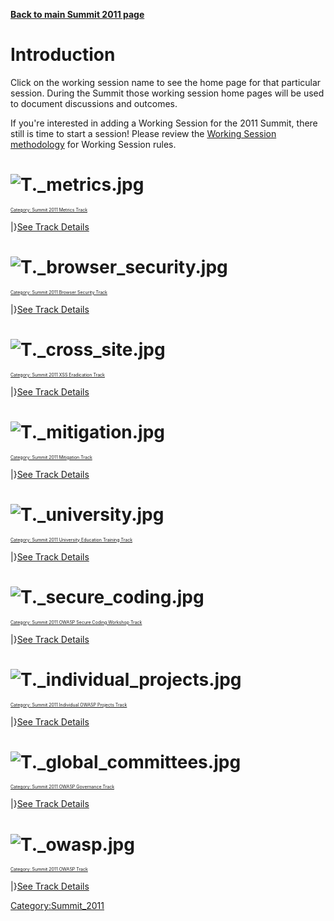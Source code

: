 <noinclude>[**Back to main Summit 2011 page**](Summit_2011 "wikilink")
</noinclude>

# Introduction

Click on the working session name to see the home page for that
particular session. During the Summit those working session home pages
will be used to document discussions and outcomes.

If you're interested in adding a Working Session for the 2011 Summit,
there still is time to start a session\! Please review the [Working
Session methodology](Working_Sessions_Methodology "wikilink") for
Working Session rules.

# ![T._metrics.jpg](T._metrics.jpg "T._metrics.jpg")
<span style="font-size:50%">[Category: Summit 2011 Metrics Track](:Category:Summit_2011_Metrics_Track "wikilink")</span>

<noinclude>         |}</noinclude><includeonly>[See Track
Details](Summit_2011_Working_Sessions#Track:_Metrics "wikilink")</includeonly>

# ![T._browser_security.jpg](T._browser_security.jpg "T._browser_security.jpg")
<span style="font-size:50%">[Category: Summit 2011 Browser Security Track](:Category:Summit_2011_Browser_Security_Track "wikilink")</span>

<noinclude>             |}</noinclude><includeonly>[See Track
Details](Summit_2011_Working_Sessions#Track:_Browser_Security "wikilink")</includeonly>

# ![T._cross_site.jpg](T._cross_site.jpg "T._cross_site.jpg")
<span style="font-size:50%">[Category: Summit 2011 XSS Eradication Track](:Category:Summit_2011_XSS_Eradication_Track "wikilink")</span>

<noinclude>        |}</noinclude><includeonly>[See Track
Details](Summit_2011_Working_Sessions#Track:_Cross-Site_Scripting_Eradication "wikilink")</includeonly>

# ![T._mitigation.jpg](T._mitigation.jpg "T._mitigation.jpg")
<span style="font-size:50%">[Category: Summit 2011 Mitigation Track](:Category:Summit_2011_Mitigation_Track "wikilink")</span>

<noinclude>        |}</noinclude><includeonly>[See Track
Details](Summit_2011_Working_Sessions#Track:_Mitigation "wikilink")</includeonly>

# ![T._university.jpg](T._university.jpg "T._university.jpg")
<span style="font-size:50%">[Category: Summit 2011 University Education Training Track](:Category:Summit_2011_University_Education_Training_Track "wikilink")</span>

<noinclude>               |}</noinclude><includeonly>[See Track
Details](Summit_2011_Working_Sessions#Track:_University_Outreach,_Education,_and_Training "wikilink")</includeonly>

# ![T._secure_coding.jpg](T._secure_coding.jpg "T._secure_coding.jpg")
<span style="font-size:50%">[Category: Summit 2011 OWASP Secure Coding Workshop Track](:Category:Summit_2011_OWASP_Secure_Coding_Workshop_Track "wikilink")</span>

<noinclude>            |}</noinclude><includeonly>[See Track
Details](Summit_2011_Working_Sessions#Track:_OWASP_Secure_Coding_Workshop "wikilink")</includeonly>

# ![T._individual_projects.jpg](T._individual_projects.jpg "T._individual_projects.jpg")
<span style="font-size:50%">[Category: Summit 2011 Individual OWASP Projects Track](:Category:Summit_2011_Individual_OWASP_Projects_Track "wikilink")</span>

<noinclude>                  |}</noinclude><includeonly>[See Track
Details](Summit_2011_Working_Sessions#Track:_Individual_OWASP_Projects "wikilink")</includeonly>

# ![T._global_committees.jpg](T._global_committees.jpg "T._global_committees.jpg")
<span style="font-size:50%">[Category: Summit 2011 OWASP Governance Track](:Category:Summit_2011_OWASP_Governance_Track "wikilink")</span>

<noinclude>                 |}</noinclude><includeonly>[See Track
Details](Summit_2011_Working_Sessions#Track:_OWASP_Governance "wikilink")</includeonly>

# ![T._owasp.jpg](T._owasp.jpg "T._owasp.jpg")
<span style="font-size:50%">[Category: Summit 2011 OWASP Track](:Category:Summit_2011_OWASP_Track "wikilink")</span>

<noinclude>                           |}</noinclude><includeonly>[See
Track
Details](Summit_2011_Working_Sessions#Track:_OWASP "wikilink")</includeonly><noinclude></noinclude>

[Category:Summit_2011](Category:Summit_2011 "wikilink")